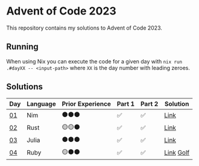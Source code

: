 # Advent of Code 2023

This repository contains my solutions to Advent of Code 2023.

## Running

When using Nix you can execute the code for a given day with `nix run .#dayXX -- <input-path>` where `XX` is the day number with leading zeroes.

## Solutions

| Day                                       | Language | Prior Experience | Part 1 | Part 2 | Solution                                    |
| ----------------------------------------- | -------- | ---------------- | ------ | ------ | ------------------------------------------- |
| [01](https://adventofcode.com/2023/day/1) | Nim      | ⚫⚫⚫           | ✅     | ✅     | [Link](day01/main.nim)                      |
| [02](https://adventofcode.com/2023/day/2) | Rust     | 🟡🟡⚫           | ✅     | ✅     | [Link](day02/src/main.rs)                   |
| [03](https://adventofcode.com/2023/day/3) | Julia    | ⚫⚫⚫           | ✅     | ✅     | [Link](day03/main.jl)                       |
| [04](https://adventofcode.com/2023/day/4) | Ruby     | 🟡⚫⚫           | ✅     | ✅     | [Link](day04/main.rb) [Golf](day04/golf.rb) |

